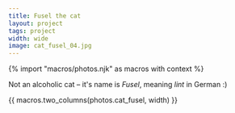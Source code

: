 ```yaml
---
title: Fusel the cat
layout: project
tags: project
width: wide
image: cat_fusel_04.jpg
---
```


{% import "macros/photos.njk" as macros with context %}

Not an alcoholic cat – it's name is *Fusel*, meaning *lint* in German :)

{{ macros.two_columns(photos.cat_fusel, width) }}
